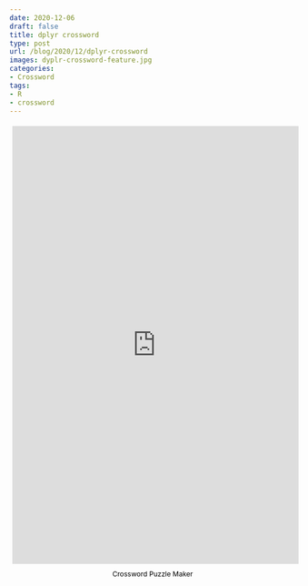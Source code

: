 ```yaml
---
date: 2020-12-06
draft: false
title: dplyr crossword
type: post
url: /blog/2020/12/dplyr-crossword
images: dyplr-crossword-feature.jpg
categories:
- Crossword
tags:
- R
- crossword
---
```

<div style="margin:auto; display:flex; flex-direction:column; height:800px; max-width:800px">
    <iframe src="https://crosswordlabs.com/embed/2020-12-03-569" style="flex:1; width:100%; padding:5px 0px 0 5px; border:0px; "></iframe>
    <a target="_blank" style="align-self:center; font-size:12px; color:black; padding-top:10px; text-decoration:none;text-align:center" href="https://crosswordlabs.com">Crossword Puzzle Maker</a>
</div>